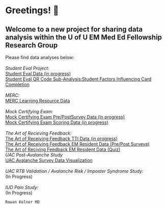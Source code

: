 # Greetings! 👋
## Welcome to a new project for sharing data analysis within the U of U EM Med Ed Fellowship Research Group
Please find data analyses below:
\
\
*Student Eval Project:*
\
[Student Eval Data (in progress)](Student-Eval-Data-Summary.html)
\
[Student Eval QR Code Sub-Analysis:Student Factors Influencing Card Completion](http://rpubs.com/rkelner/Evals_qr_sub_completion)
\
\
*MERC:*
\
[MERC Learning Resource Data](Learning_Resources.html)
\
\
*Mock Certifying Exam:*
\
[Mock Certifying Exam Pre/PostSurvey Data (in progress)](http://rpubs.com/rkelner/MockCESurvey)
\
[Mock Certifying Exam Scoring Data (in progress)](http://rpubs.com/rkelner/CE_Scoring)
\
\
*The Art of Recieving Feedback:*
\
[The Art of Receiving Feedback TTI Data (in progress)](TTI_Pre_Post_Stats_Table.html)
\
[The Art of Receiving Feedback EM Resident Data (Pre/Post Surveys)](https://rpubs.com/rkelner/ResidentFeedback)
\
[The Art of Reciving Feedback EM Resident Data (Quiz)](https://rpubs.com/rkelner/ResidentQuizFeedback)
\
*UAC Post-Avalanche Study*
\
[UAC Avalanche Survey Data Visualization](http://rpubs.com/rkelner/avalanche)
\
\
*UAC RTB Validation / Avalanche Risk / Imposter Syndrome Study:*
\
(In Progress)
\
\
*IUD Pain Study:*
\
(In Progress)





`Rowan Kelner MD`
